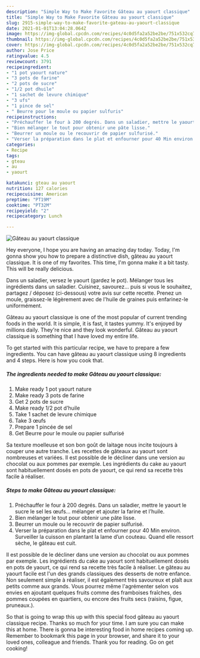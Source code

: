```yaml
---
description: "Simple Way to Make Favorite Gâteau au yaourt classique"
title: "Simple Way to Make Favorite Gâteau au yaourt classique"
slug: 2915-simple-way-to-make-favorite-gateau-au-yaourt-classique
date: 2021-01-01T13:04:28.064Z
image: https://img-global.cpcdn.com/recipes/4c0d5fa2a52be2be/751x532cq70/gateau-au-yaourt-classique-photo-principale-de-la-recette.jpg
thumbnail: https://img-global.cpcdn.com/recipes/4c0d5fa2a52be2be/751x532cq70/gateau-au-yaourt-classique-photo-principale-de-la-recette.jpg
cover: https://img-global.cpcdn.com/recipes/4c0d5fa2a52be2be/751x532cq70/gateau-au-yaourt-classique-photo-principale-de-la-recette.jpg
author: Jose Price
ratingvalue: 4.5
reviewcount: 3791
recipeingredient:
- "1 pot yaourt nature"
- "3 pots de farine"
- "2 pots de sucre"
- "1/2 pot dhuile"
- "1 sachet de levure chimique"
- "3 ufs"
- "1 pince de sel"
- " Beurre pour le moule ou papier sulfuris"
recipeinstructions:
- "Préchauffer le four à 200 degrés. Dans un saladier, mettre le yaourt le sucre le sel les œufs... mélanger et ajouter la farine et l’huile."
- "Bien mélanger le tout pour obtenir une pâte lisse."
- "Beurrer un moule ou le recouvrir de papier sulfurisé."
- "Verser la préparation dans le plat et enfourner pour 40 Min environ. Surveiller la cuisson en plantant la lame d’un couteau. Quand elle ressort sèche, le gâteau est cuit."
categories:
- Recipe
tags:
- gteau
- au
- yaourt

katakunci: gteau au yaourt 
nutrition: 127 calories
recipecuisine: American
preptime: "PT19M"
cooktime: "PT32M"
recipeyield: "2"
recipecategory: Lunch

---
```



![Gâteau au yaourt classique](https://img-global.cpcdn.com/recipes/4c0d5fa2a52be2be/751x532cq70/gateau-au-yaourt-classique-photo-principale-de-la-recette.jpg)

Hey everyone, I hope you are having an amazing day today. Today, I'm gonna show you how to prepare a distinctive dish, gâteau au yaourt classique. It is one of my favorites. This time, I'm gonna make it a bit tasty. This will be really delicious.

Dans un saladier, versez le yaourt (gardez le pot). Mélanger tous les ingrédients dans un saladier. Cuisinez, savourez… puis si vous le souhaitez, partagez / déposez (ci-dessous) votre avis sur cette recette. Prenez un moule, graissez-le légèrement avec de l&#39;huile de graines puis enfarinez-le uniformément.

Gâteau au yaourt classique is one of the most popular of current trending foods in the world. It is simple, it is fast, it tastes yummy. It's enjoyed by millions daily. They're nice and they look wonderful. Gâteau au yaourt classique is something that I have loved my entire life.


To get started with this particular recipe, we have to prepare a few ingredients. You can have gâteau au yaourt classique using 8 ingredients and 4 steps. Here is how you cook that.

<!--inarticleads1-->

##### The ingredients needed to make Gâteau au yaourt classique:

1. Make ready 1 pot yaourt nature
1. Make ready 3 pots de farine
1. Get 2 pots de sucre
1. Make ready 1/2 pot d’huile
1. Take 1 sachet de levure chimique
1. Take 3 œufs
1. Prepare 1 pincée de sel
1. Get  Beurre pour le moule ou papier sulfurisé


Sa texture moelleuse et son bon goût de laitage nous incite toujours à couper une autre tranche. Les recettes de gâteaux au yaourt sont nombreuses et variées. Il est possible de le décliner dans une version au chocolat ou aux pommes par exemple. Les ingrédients du cake au yaourt sont habituellement dosés en pots de yaourt, ce qui rend sa recette très facile à réaliser. 

<!--inarticleads2-->

##### Steps to make Gâteau au yaourt classique:

1. Préchauffer le four à 200 degrés. Dans un saladier, mettre le yaourt le sucre le sel les œufs... mélanger et ajouter la farine et l’huile.
1. Bien mélanger le tout pour obtenir une pâte lisse.
1. Beurrer un moule ou le recouvrir de papier sulfurisé.
1. Verser la préparation dans le plat et enfourner pour 40 Min environ. Surveiller la cuisson en plantant la lame d’un couteau. Quand elle ressort sèche, le gâteau est cuit.


Il est possible de le décliner dans une version au chocolat ou aux pommes par exemple. Les ingrédients du cake au yaourt sont habituellement dosés en pots de yaourt, ce qui rend sa recette très facile à réaliser. Le gâteau au yaourt facile est l&#39;un des grands classiques des desserts de notre enfance. Non seulement simple à réaliser, il est également très savoureux et plaît aux petits comme aux grands. Vous pourrez même l&#39;agrémenter selon vos envies en ajoutant quelques fruits comme des framboises fraîches, des pommes coupées en quartiers, ou encore des fruits secs (raisins, figue, pruneaux.). 

So that is going to wrap this up with this special food gâteau au yaourt classique recipe. Thanks so much for your time. I am sure you can make this at home. There is gonna be interesting food in home recipes coming up. Remember to bookmark this page in your browser, and share it to your loved ones, colleague and friends. Thank you for reading. Go on get cooking!

